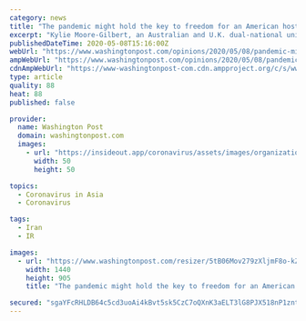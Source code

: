 ```yaml
---
category: news
title: "The pandemic might hold the key to freedom for an American hostage in Iran"
excerpt: "Kylie Moore-Gilbert, an Australian and U.K. dual-national university lecturer who was officially invited to Iran to deliver a series of talks, was arrested in September 2018. She"
publishedDateTime: 2020-05-08T15:16:00Z
webUrl: "https://www.washingtonpost.com/opinions/2020/05/08/pandemic-might-hold-key-freedom-an-american-hostage-iran/"
ampWebUrl: "https://www.washingtonpost.com/opinions/2020/05/08/pandemic-might-hold-key-freedom-an-american-hostage-iran/?outputType=amp"
cdnAmpWebUrl: "https://www-washingtonpost-com.cdn.ampproject.org/c/s/www.washingtonpost.com/opinions/2020/05/08/pandemic-might-hold-key-freedom-an-american-hostage-iran/?outputType=amp"
type: article
quality: 88
heat: 88
published: false

provider:
  name: Washington Post
  domain: washingtonpost.com
  images:
    - url: "https://insideout.app/coronavirus/assets/images/organizations/washingtonpost.com-50x50.jpg"
      width: 50
      height: 50

topics:
  - Coronavirus in Asia
  - Coronavirus

tags:
  - Iran
  - IR

images:
  - url: "https://www.washingtonpost.com/resizer/5tB06Mov279zXljmF8o-kZ6q0xM=/1440x0/smart/arc-anglerfish-washpost-prod-washpost.s3.amazonaws.com/public/LVYOVLEPPEI6VEZCUKPHL374SM.jpg"
    width: 1440
    height: 905
    title: "The pandemic might hold the key to freedom for an American hostage in Iran"

secured: "sgaYFcRHLDB64c5cd3uoAi4kBvt5sk5CzC7oQXnK3aELT3lG8PJX518nP1zntQRducIlM7541av9Hcn0ILmJBaHbtihxQhLB6PA/YgB2X1z5YQSeqtuE5uf7oQXkMyTUY1ejlX+Vwm7vBRH18q1wMgB16eAMSbpPKLddn5zLWaviaxbrf60ccz4lk74pvt7pDIUQaPtETjFEOw339P7C4bvs24h0rSCMpCtKqERq857HG0HOFc/Bmq5tcKmWUzNSeesQuHEWT43gVNJ4YjFOh1DLUb2yS0bI4eax2+/jAWKc6S47GyfYiUOYig3eMFw70Y4A9A0fJnykSK42e1X77867/un6wFsAPHZb7VwDLTxgOjtVcb+yWCgDuX/WJSzz47uvnNDmrSclz0l/dvKl3OYytF2xmJVmY+td5fK2TrWub1Iztx25Q1B8E+8FoN4ruTgr4C67zrB71GNSNJjSXCYA8xUhIyIkCk+ZgToMBfA=;X2HDjFs2qGgDFkK3w89i+w=="
---
```


